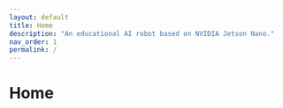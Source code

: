```yaml
---
layout: default
title: Home
description: "An educational AI robot based on NVIDIA Jetson Nano."
nav_order: 1
permalink: /
---
```


# Home
